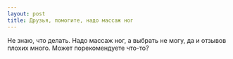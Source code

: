 ```yaml
---
layout: post 
title: Друзья, помогите, надо массаж ног 
--- 
```

Не знаю, что делать. Надо массаж ног, а выбрать не могу, да и отзывов плохих много. Может порекомендуете что-то?